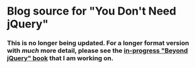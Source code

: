 # Blog source for "You Don't Need jQuery"


### This is no longer being updated. For a longer format version with _much_ more detail, please see the [in-progress "Beyond jQuery" book](https://github.com/rnicholus/beyond-jquery-book) that I am working on.
